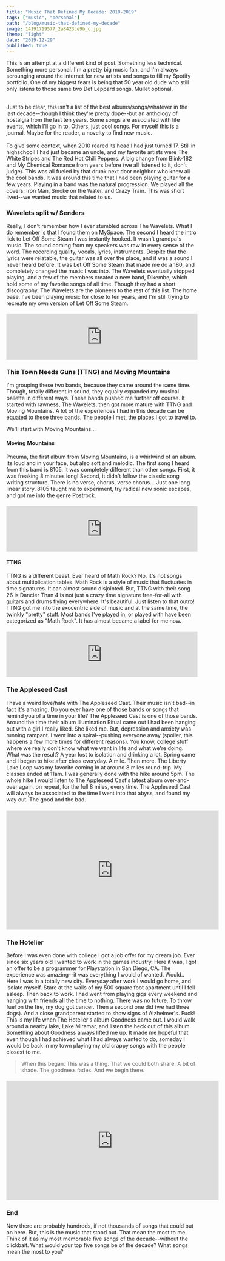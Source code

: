 ```yaml
---
title: "Music That Defined My Decade: 2010-2019"
tags: ["music", "personal"]
path: "/blog/music-that-defined-my-decade"
image: 14191719577_2a8423ce9b_c.jpg
theme: "light"
date: "2019-12-29"
published: true
---
```


This is an attempt at a different kind of post. Something less technical. Something more personal. I'm a pretty big music fan, and I'm always scrounging around the internet for new artists and songs to fill my Spotify portfolio. One of my biggest fears is being that 50 year old dude who still only listens to those same two Def Leppard songs. Mullet optional.

<br />
Just to be clear, this isn't a list of the best albums/songs/whatever in the last decade--though I think they're pretty dope--but an anthology of nostalgia from the last ten years. Some songs are associated with life events, which I'll go in to. Others, just cool songs. For myself this is a journal. Maybe for the reader, a novelty to find new music.
<br /><br />
To give some context, when 2010 reared its head I had just turned 17. Still in highschool! I had just became an uncle, and my favorite artists were The White Stripes and The Red Hot Chili Peppers. A big change from Blink-182 and My Chemical Romance from years before (we all listened to it, don't judge). This was all fueled by that drunk next door neighbor who knew all the cool bands. It was around this time that I had been playing guitar for a few years. Playing in a band was the natural progression. We played all the covers: Iron Man, Smoke on the Water, and Crazy Train. This was short lived--we wanted music that related to us.

### Wavelets split w/ Senders

Really, I don't remember how I ever stumbled across The Wavelets. What I do remember is that I found them on MySpace. The second I heard the intro lick to Let Off Some Steam I was instantly hooked. It wasn't grandpa's music. The sound coming from my speakers was raw in every sense of the word. The recording quality, vocals, lyrics, instruments. Despite that the lyrics were relatable, the guitar was all over the place, and it was a sound I never heard before. It was Let Off Some Steam that made me do a 180, and completely changed the music I was into. The Wavelets eventually stopped playing, and a few of the members created a new band, Dikembe, which hold some of my favorite songs of all time. Though they had a short discography, The Wavelets are the pioneers to the rest of this list. The home base. I've been playing music for close to ten years, and I'm still trying to recreate my own version of Let Off Some Steam.

<center style="margin: 20px 0px">
<iframe style="border: 0; width: 100%; height: 120px;" src="https://bandcamp.com/EmbeddedPlayer/album=3905767954/size=large/bgcol=ffffff/linkcol=0687f5/tracklist=false/artwork=small/track=729259088/transparent=true/" seamless><a href="http://wavelets.bandcamp.com/album/split-w-senders">Split w/ Senders by wavelets</a></iframe>
</center>

### This Town Needs Guns (TTNG) and Moving Mountains

I'm grouping these two bands, because they came around the same time. Though, totally different in sound, they equally expanded my musical pallette in different ways. These bands pushed me further off course. It started with rawness, The Wavelets, then got more mature with TTNG and Moving Mountains. A lot of the experiences I had in this decade can be equated to these three bands. The people I met, the places I got to travel to.

We'll start with Moving Mountains...

#### Moving Mountains

Pneuma, the first album from Moving Mountains, is a whirlwind of an album. Its loud and in your face, but also soft and melodic. The first song I heard from this band is 8105. It was completely different than other songs. First, it was freaking 8 minutes long! Second, it didn't follow the classic song writing structure. There is no verse, chorus, verse chorus... Just one long linear story. 8105 taught me to experiment, try radical new sonic escapes, and got me into the genre Postrock.

<center style="margin: 20px 0px">
<iframe style="border: 0; width: 100%; height: 120px;" src="https://bandcamp.com/EmbeddedPlayer/album=3015511777/size=large/bgcol=ffffff/linkcol=0687f5/tracklist=false/artwork=small/track=3138410001/transparent=true/" seamless><a href="http://movingmountains.bandcamp.com/album/pneuma">Pneuma by Moving Mountains</a></iframe>
</center>

#### TTNG

TTNG is a different beast. Ever heard of Math Rock? No, it's not songs about multiplication tables. Math Rock is a style of music that fluctuates in time signatures. It can almost sound disjointed. But, TTNG with their song 26 is Dancier Than 4 is not just a crazy time signature free-for-all with guitars and drums flying everywhere. It's beautiful. Just listen to that outro! TTNG got me into the exocentric side of music and at the same time, the twinkly "pretty" stuff. Most bands I've played in, or played with have been categorized as "Math Rock". It has almost became a label for me now.

<center style="margin: 20px 0px">
<iframe style="border: 0; width: 100%; height: 120px;" src="https://bandcamp.com/EmbeddedPlayer/album=627033204/size=large/bgcol=ffffff/linkcol=0687f5/tracklist=false/artwork=small/track=2517289096/transparent=true/" seamless><a href="http://thistownneedsguns.bandcamp.com/album/this-town-needs-guns">This Town Needs Guns by TTNG</a></iframe>
</center>

### The Appleseed Cast

I have a weird love/hate with The Appleseed Cast. Their music isn't bad--in fact it's amazing. Do you ever have one of those bands or songs that remind you of a time in your life? The Appleseed Cast is one of those bands. Around the time their album Illumination Ritual came out I had been hanging out with a girl I really liked. She liked me. But, depression and anxiety was running rampant. I went into a spiral--pushing everyone away (spoiler, this happens a few more times for different reasons). You know, college stuff where we really don't know what we want in life and what we're doing. What was the result? A year lost to isolation and drinking a lot. Spring came and I began to hike after class everyday. A mile. Then more. The Liberty Lake Loop was my favorite coming in at around 8 miles round-trip. My classes ended at 11am. I was generally done with the hike around 5pm. The whole hike I would listen to The Appleseed Cast's latest album over-and-over again, on repeat, for the full 8 miles, every time. The Appleseed Cast will always be associated to the time I went into that abyss, and found my way out. The good and the bad.

<center style="margin: 20px 0px">
<iframe width="560" height="315" src="https://www.youtube.com/embed/JEfi-uzS6E0" frameborder="0" allow="accelerometer; autoplay; encrypted-media; gyroscope; picture-in-picture" allowfullscreen></iframe>
</center>

### The Hotelier

Before I was even done with college I got a job offer for my dream job. Ever since six years old I wanted to work in the games industry. Here it was, I got an offer to be a programmer for Playstation in San Diego, CA. The experience was amazing--it was everything I would of wanted. Would.. Here I was in a totally new city. Everyday after work I would go home, and isolate myself. Stare at the walls of my 500 square foot apartment until I fell asleep. Then back to work. I had went from playing gigs every weekend and hanging with friends all the time to nothing. There was no future. To throw fuel on the fire, my dog got cancer. Then a second one did (we had three dogs). And a close grandparent started to show signs of Alzheimer's. Fuck! This is my life when The Hotelier's album Goodness came out. I would walk around a nearby lake, Lake Miramar, and listen the heck out of this album. Something about Goodness always lifted me up. It made me hopeful that even though I had achieved what I had always wanted to do, someday I would be back in my town playing my old crappy songs with the people closest to me.

> When this began.
> This was a thing.
> That we could both share.
> A bit of shade.
> The goodness fades.
> And we begin there.

<center style="margin: 20px 0px">
<iframe width="560" height="315" src="https://www.youtube.com/embed/wkosUbCkVcs" frameborder="0" allow="accelerometer; autoplay; encrypted-media; gyroscope; picture-in-picture" allowfullscreen></iframe>
</center>

### End

Now there are probably hundreds, if not thousands of songs that could put on here. But, this is the music that stood out. That mean the most to me. Think of it as my most memorable five songs of the decade--without the clickbait. What would your top five songs be of the decade? What songs mean the most to you?
